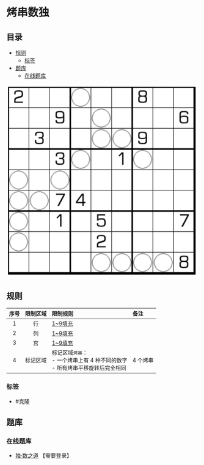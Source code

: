 # 烤串数独
<!-- START doctoc generated TOC please keep comment here to allow auto update -->
<!-- DON'T EDIT THIS SECTION, INSTEAD RE-RUN doctoc TO UPDATE -->
## 目录

- [规则](#%E8%A7%84%E5%88%99)
  - [标签](#%E6%A0%87%E7%AD%BE)
- [题库](#%E9%A2%98%E5%BA%93)
  - [在线题库](#%E5%9C%A8%E7%BA%BF%E9%A2%98%E5%BA%93)

<!-- END doctoc generated TOC please keep comment here to allow auto update -->

![题](../../../../images/sudoku/烤串数独.png)

## 规则

| 序号  | 限制区域 | 限制规则                                                | 备注    |
|:---:|:----:|:----------------------------------------------------|:------|
|  1  |  行   | [1~9填充]                                             |       |
|  2  |  列   | [1~9填充]                                             |       |
|  3  |  宫   | [1~9填充]                                             |       |
|  4  | 标记区域 | 标记区域`烤串`：<br> - 一个烤串上有 4 种不同的数字<br> - 所有烤串平移旋转后完全相同 | 4 个烤串 |

### 标签

- #克隆

## 题库

### 在线题库

- [独·数之道](http://www.sudokufans.org.cn/lx/game.index.php?type=kc) 【需要登录】

[1~9填充]: ../../../../rules.md#1to9填充
